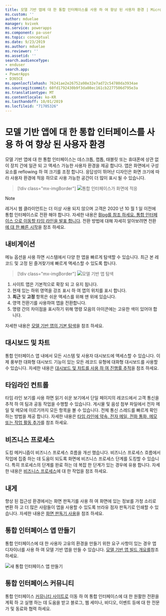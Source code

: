 ```yaml
---
title: 모델 기반 앱에 대 한 통합 인터페이스를 사용 하 여 향상 된 사용자 환경 | MicrosoftDocs
ms.custom: ''
author: mduelae
manager: kvivek
ms.service: powerapps
ms.component: pa-user
ms.topic: conceptual
ms.date: 9/23/2019
ms.author: mduelae
ms.reviewer: ''
ms.assetid: ''
search.audienceType:
- enduser
search.app:
- PowerApps
- D365CE
ms.openlocfilehash: 76241ae2e26752a98e32e7ad72c54780da3934ae
ms.sourcegitcommit: 60fd1792430b9f3da08ec161cb2277506d795e3a
ms.translationtype: MT
ms.contentlocale: ko-KR
ms.lasthandoff: 10/01/2019
ms.locfileid: "71705326"
---
```

# <a name="enhanced-user-experience-with-the-unified-interface-for-model-driven-apps"></a>모델 기반 앱에 대 한 통합 인터페이스를 사용 하 여 향상 된 사용자 환경 

모델 기반 앱에 대 한 통합 인터페이스는 데스크톱, 랩톱, 태블릿 또는 휴대폰에 상관 없이 장치 간에 일관 되 고 액세스 가능한 사용자 환경을 제공 합니다. 앱은 화면에서 구성 요소를 reflowing 하 여 크기를 조정 합니다. 응답성이 뛰어난 디자인은 화면 크기에 따라 사용자 환경에 적응 하므로 사용 가능한 공간이 더 많이 표시 될 수 있습니다.

> [!div class="mx-imgBorder"]
> ![통합 인터페이스가 화면에 적응](media/Reflow.png "통합 인터페이스가 화면에 적응")

> [!NOTE]
> 레거시 웹 클라이언트는 더 이상 사용 되지 않으며 고객은 2020 년 10 월 1 일 이전에 통합 인터페이스로 전환 해야 합니다. 자세한 내용은 [Blog를 참조 하세요. 통합 인터페이스 으로 이동할 타임 라인을 발표 합니다](https://cloudblogs.microsoft.com/dynamics365/it/2019/09/10/announcing-the-timeline-to-move-to-unified-interface/). 전환 방법에 대해 자세히 알아보려면 전환 [에 대 한 빠른 시작](https://docs.microsoft.com/en-us/powerapps/maker/model-driven-apps/transition-web-app)을 참조 하세요.

## <a name="navigation"></a>내비게이션

메뉴 옵션을 사용 하면 시스템에서 다양 한 앱을 빠르게 탐색할 수 있습니다. 최근 본 레코드 및 고정 된 즐겨찾기에 빠르게 액세스할 수 있도록 합니다. 

> [!div class="mx-imgBorder"]
> ![모델 기반 앱 탐색](media/nav.png "모델 기반 앱 탐색")

1. 사이트 맵은 기본적으로 확장 되 고 유지 됩니다.
2. 현재 있는 하위 영역을 강조 표시 하 여 앱의 위치를 표시 합니다.
3. **최근** 및 **고정** 항목은 쉬운 액세스를 위해 맨 위에 있습니다. 
4. 영역 전환기를 사용하여 앱을 전환합니다.
5. 명령 간의 차이점을 표시하기 위해 명령 모음의 아이콘에는 고유한 색이 있어야 합니다.

자세한 내용은 [모델 기반 앱의 기본 탐색](navigation.md)을 참조 하세요.

## <a name="dashboards-and-charts"></a>대시보드 및 차트
통합 인터페이스 앱 내에서 모든 시스템 및 사용자 대시보드에 액세스할 수 있습니다. 이제 풍부한 대화형 대시보드 기능이 있는 모든 레코드 유형에 대화형 대시보드를 사용할 수 있습니다. 자세한 내용은 [대시보드 및 차트를 사용 하 여 진행률 추적](track-your-progress-with-dashboard-and-charts.md)을 참조 하세요.

## <a name="timeline-control"></a>타임라인 컨트롤 
타임 라인 보기를 사용 하면 읽기 쉬운 보기에서 단일 페이지의 레코드에서 고객 통신을 추적 하 여 팀과 공동 작업을 수행할 수 있습니다. 게시물 및 음성 첨부 파일에서 전자 메일 및 메모에 이르기까지 모든 항목을 볼 수 있습니다. 전체 통신 스레드를 빠르게 확인 하는 방법을 제공 합니다. 자세한 내용은 [타임 라인에 약속, 전자 메일, 전화 통화, 메모 또는 작업 활동 추가](add-activities.md)를 참조 하세요.

## <a name="business-process"></a>비즈니스 프로세스 
도킹 메커니즘이 비즈니스 프로세스 흐름을 개선 했습니다. 비즈니스 프로세스 흐름에서 작업에 집중 하는 데 도움이 되도록 화면에 비즈니스 프로세스 단계를 도킹할 수 있습니다. 특히 프로세스의 단계를 완료 하는 데 복잡 한 단계가 있는 경우에 유용 합니다. 자세한 내용은 [비즈니스 프로세스](work-with-business-processes.md)에 대 한 작업을 참조 하세요.

## <a name="accessibility"></a>내게
향상 된 접근성 환경에서는 화면 판독기를 사용 하 여 화면에 있는 정보를 가청 소리로 변환 하 고 더 많은 사람들이 앱을 사용할 수 있도록 브라유 점자 판독기로 인쇄할 수 있습니다. 자세한 내용은 [화면 판독기 사용](screen-reader.md)을 참조 하세요.

## <a name="create-a-unified-interface-app"></a>통합 인터페이스 앱 만들기
통합 인터페이스에 대 한 사용자 고유의 환경을 만들기 위한 요구 사항이 있는 경우 앱 디자이너를 사용 하 여 모델 기반 앱을 만들 수 있습니다. [모델 기반 앱 빌드 개요를](https://docs.microsoft.com/powerapps/maker/model-driven-apps/model-driven-app-overview)참조 하세요.

![새 통합 인터페이스 앱 만들기](media/uci-model-driven-app.png "새 통합 인터페이스 앱 만들기")

## <a name="unified-interface-community"></a>통합 인터페이스 커뮤니티

통합 인터페이스 [커뮤니티 사이트로](https://community.dynamics.com/365/unified-interface/) 이동 하 여 통합 인터페이스에 대 한 원활한 전환을 계획 하 고 실행 하는 데 도움을 받고 블로그, 웹 세미나, 비디오, 이벤트 등에 대 한 전문가 및 동료와 협력 하세요.
